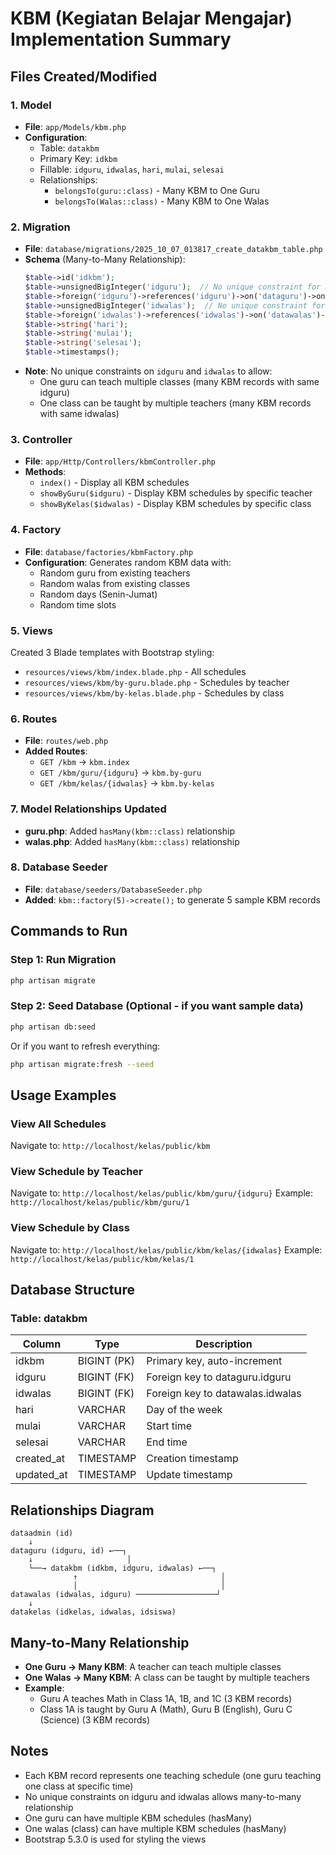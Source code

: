# KBM (Kegiatan Belajar Mengajar) Implementation Summary

## Files Created/Modified

### 1. Model
- **File**: `app/Models/kbm.php`
- **Configuration**:
  - Table: `datakbm`
  - Primary Key: `idkbm`
  - Fillable: `idguru`, `idwalas`, `hari`, `mulai`, `selesai`
  - Relationships:
    - `belongsTo(guru::class)` - Many KBM to One Guru
    - `belongsTo(Walas::class)` - Many KBM to One Walas

### 2. Migration
- **File**: `database/migrations/2025_10_07_013817_create_datakbm_table.php`
- **Schema** (Many-to-Many Relationship):
  ```php
  $table->id('idkbm');
  $table->unsignedBigInteger('idguru');  // No unique constraint for many-to-many
  $table->foreign('idguru')->references('idguru')->on('dataguru')->onDelete('cascade');
  $table->unsignedBigInteger('idwalas');  // No unique constraint for many-to-many
  $table->foreign('idwalas')->references('idwalas')->on('datawalas')->onDelete('cascade');
  $table->string('hari');
  $table->string('mulai');
  $table->string('selesai');
  $table->timestamps();
  ```
- **Note**: No unique constraints on `idguru` and `idwalas` to allow:
  - One guru can teach multiple classes (many KBM records with same idguru)
  - One class can be taught by multiple teachers (many KBM records with same idwalas)

### 3. Controller
- **File**: `app/Http/Controllers/kbmController.php`
- **Methods**:
  - `index()` - Display all KBM schedules
  - `showByGuru($idguru)` - Display KBM schedules by specific teacher
  - `showByKelas($idwalas)` - Display KBM schedules by specific class

### 4. Factory
- **File**: `database/factories/kbmFactory.php`
- **Configuration**: Generates random KBM data with:
  - Random guru from existing teachers
  - Random walas from existing classes
  - Random days (Senin-Jumat)
  - Random time slots

### 5. Views
Created 3 Blade templates with Bootstrap styling:
- `resources/views/kbm/index.blade.php` - All schedules
- `resources/views/kbm/by-guru.blade.php` - Schedules by teacher
- `resources/views/kbm/by-kelas.blade.php` - Schedules by class

### 6. Routes
- **File**: `routes/web.php`
- **Added Routes**:
  - `GET /kbm` → `kbm.index`
  - `GET /kbm/guru/{idguru}` → `kbm.by-guru`
  - `GET /kbm/kelas/{idwalas}` → `kbm.by-kelas`

### 7. Model Relationships Updated
- **guru.php**: Added `hasMany(kbm::class)` relationship
- **walas.php**: Added `hasMany(kbm::class)` relationship

### 8. Database Seeder
- **File**: `database/seeders/DatabaseSeeder.php`
- **Added**: `kbm::factory(5)->create();` to generate 5 sample KBM records

## Commands to Run

### Step 1: Run Migration
```bash
php artisan migrate
```

### Step 2: Seed Database (Optional - if you want sample data)
```bash
php artisan db:seed
```

Or if you want to refresh everything:
```bash
php artisan migrate:fresh --seed
```

## Usage Examples

### View All Schedules
Navigate to: `http://localhost/kelas/public/kbm`

### View Schedule by Teacher
Navigate to: `http://localhost/kelas/public/kbm/guru/{idguru}`
Example: `http://localhost/kelas/public/kbm/guru/1`

### View Schedule by Class
Navigate to: `http://localhost/kelas/public/kbm/kelas/{idwalas}`
Example: `http://localhost/kelas/public/kbm/kelas/1`

## Database Structure

### Table: datakbm
| Column | Type | Description |
|--------|------|-------------|
| idkbm | BIGINT (PK) | Primary key, auto-increment |
| idguru | BIGINT (FK) | Foreign key to dataguru.idguru |
| idwalas | BIGINT (FK) | Foreign key to datawalas.idwalas |
| hari | VARCHAR | Day of the week |
| mulai | VARCHAR | Start time |
| selesai | VARCHAR | End time |
| created_at | TIMESTAMP | Creation timestamp |
| updated_at | TIMESTAMP | Update timestamp |

## Relationships Diagram
```
dataadmin (id)
    ↓
dataguru (idguru, id) ←──┐
    ↓                     │
    └──→ datakbm (idkbm, idguru, idwalas) ←──┐
              ↑                                │
              │                                │
datawalas (idwalas, idguru) ──────────────────┘
    ↓
datakelas (idkelas, idwalas, idsiswa)
```

## Many-to-Many Relationship
- **One Guru → Many KBM**: A teacher can teach multiple classes
- **One Walas → Many KBM**: A class can be taught by multiple teachers
- **Example**: 
  - Guru A teaches Math in Class 1A, 1B, and 1C (3 KBM records)
  - Class 1A is taught by Guru A (Math), Guru B (English), Guru C (Science) (3 KBM records)

## Notes
- Each KBM record represents one teaching schedule (one guru teaching one class at specific time)
- No unique constraints on idguru and idwalas allows many-to-many relationship
- One guru can have multiple KBM schedules (hasMany)
- One walas (class) can have multiple KBM schedules (hasMany)
- Bootstrap 5.3.0 is used for styling the views
